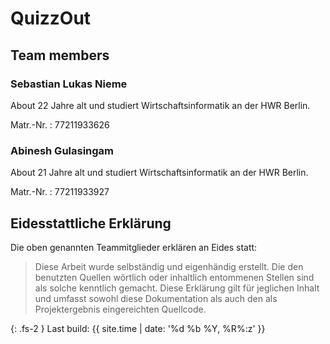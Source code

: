 


# QuizzOut


## Team members

### Sebastian Lukas Nieme

About
22 Jahre alt und studiert Wirtschaftsinformatik an der HWR Berlin.

Matr.-Nr.
: 77211933626
### Abinesh Gulasingam

About
21 Jahre alt und studiert Wirtschaftsinformatik an der HWR Berlin.

Matr.-Nr.
: 77211933927

## Eidesstattliche Erklärung

Die oben genannten Teammitglieder erklären an Eides statt:

> Diese Arbeit wurde selbständig und eigenhändig erstellt. Die den benutzten Quellen wörtlich oder inhaltlich entommenen Stellen sind als solche kenntlich gemacht. Diese Erklärung gilt für jeglichen Inhalt und umfasst sowohl diese Dokumentation als auch den als Projektergebnis eingereichten Quellcode.

{: .fs-2 }
Last build: {{ site.time | date: '%d %b %Y, %R%:z' }}
